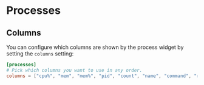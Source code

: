 # Processes

## Columns

You can configure which columns are shown by the process widget by setting the `columns` setting:

```toml
[processes]
# Pick which columns you want to use in any order.
columns = ["cpu%", "mem", "mem%", "pid", "count", "name", "command", "read", "write", "Tread", "twrite", "state", "user", "time"]
```
